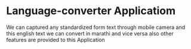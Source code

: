 # Language-converter Applicatiom
We can captured any standardized form text through mobile camera and this english text we can convert in marathi and vice versa also other features are provided to this Application
